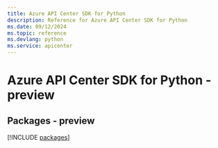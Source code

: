 ```yaml
---
title: Azure API Center SDK for Python
description: Reference for Azure API Center SDK for Python
ms.date: 09/12/2024
ms.topic: reference
ms.devlang: python
ms.service: apicenter
---
```

# Azure API Center SDK for Python - preview
## Packages - preview
[!INCLUDE [packages](api-center-index.md)]